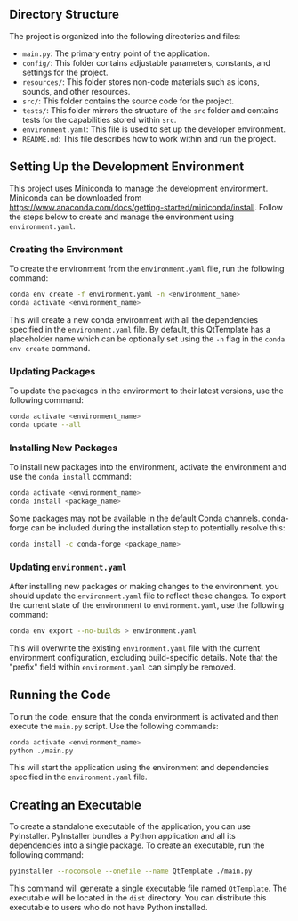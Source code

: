 ## Directory Structure

The project is organized into the following directories and files:

- `main.py`: The primary entry point of the application.
- `config/`: This folder contains adjustable parameters, constants, and settings for the project.
- `resources/`: This folder stores non-code materials such as icons, sounds, and other resources.
- `src/`: This folder contains the source code for the project.
- `tests/`: This folder mirrors the structure of the `src` folder and contains tests for the capabilities stored within `src`.
- `environment.yaml`: This file is used to set up the developer environment.
- `README.md`: This file describes how to work within and run the project.

## Setting Up the Development Environment

This project uses Miniconda to manage the development environment.  Miniconda can be downloaded from https://www.anaconda.com/docs/getting-started/miniconda/install.  Follow the steps below to create and manage the environment using `environment.yaml`.

### Creating the Environment

To create the environment from the `environment.yaml` file, run the following command:

```sh
conda env create -f environment.yaml -n <environment_name>
conda activate <environment_name>
```

This will create a new conda environment with all the dependencies specified in the `environment.yaml` file.  By default, this QtTemplate has a placeholder name which can be optionally set using the `-n` flag in the `conda env create` command.

### Updating Packages

To update the packages in the environment to their latest versions, use the following command:

```sh
conda activate <environment_name>
conda update --all
```

### Installing New Packages

To install new packages into the environment, activate the environment and use the `conda install` command:

```sh
conda activate <environment_name>
conda install <package_name>
```

Some packages may not be available in the default Conda channels.  conda-forge can be included during the installation step to potentially resolve this:

```sh
conda install -c conda-forge <package_name>
```

### Updating `environment.yaml`

After installing new packages or making changes to the environment, you should update the `environment.yaml` file to reflect these changes.  To export the current state of the environment to `environment.yaml`, use the following command:

```sh
conda env export --no-builds > environment.yaml
```

This will overwrite the existing `environment.yaml` file with the current environment configuration, excluding build-specific details.  Note that the "prefix" field within `environment.yaml` can simply be removed.

## Running the Code

To run the code, ensure that the conda environment is activated and then execute the `main.py` script. Use the following commands:

```sh
conda activate <environment_name>
python ./main.py
```

This will start the application using the environment and dependencies specified in the `environment.yaml` file.

## Creating an Executable

To create a standalone executable of the application, you can use PyInstaller.  PyInstaller bundles a Python application and all its dependencies into a single package.  To create an executable, run the following command:

```sh
pyinstaller --noconsole --onefile --name QtTemplate ./main.py
```

This command will generate a single executable file named `QtTemplate`. The executable will be located in the `dist` directory. You can distribute this executable to users who do not have Python installed.